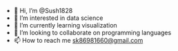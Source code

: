 - 👋 Hi, I’m @Sush1828
- 👀 I’m interested in data science
- 🌱 I’m currently learning visualization
- 💞️ I’m looking to collaborate on programming languages
- 📫 How to reach me sk86981660@gmail.com

<!---
Sush1828/Sush1828 is a ✨ special ✨ repository because its `README.md` (this file) appears on your GitHub profile.
You can click the Preview link to take a look at your changes.
--->
